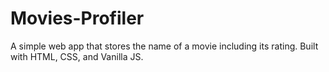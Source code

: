 # Movies-Profiler
A simple web app that stores the name of a movie including its rating. Built with HTML, CSS, and Vanilla JS.
